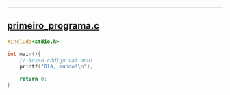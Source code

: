 
---
## [primeiro_programa.c](primeiro_programa.c)

```c
#include<stdio.h>

int main(){
    // Nosso código vai aqui
    printf("Olá, mundo!\n");

    return 0;
}
```

